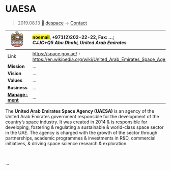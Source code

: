 # UAESA
> 2019.08.13 [🚀](../index/index.md) [despace](index.md) → [Contact](contact.md)

|[![](f/con/u/uaesa_logo1_thumb.jpg)](f/con/u/uaesa_logo1.png)|<mark>noemail</mark>, +971(2)202-22-22, Fax: …;<br> *CJJC+Q5 Abu Dhabi, United Arab Emirates*|
|:--|:--|
|Link|<https://space.gov.ae/>・ <https://en.wikipedia.org/wiki/United_Arab_Emirates_Space_Agency>|
|**Mission**|…|
|**Vision**|…|
|**Values**|…|
|**Business**|…|
|**[Manage-<br>ment](mgmt.md)**|…|

The **United Arab Emirates Space Agency (UAESA)** is an agency of the United Arab Emirates government responsible for the development of the country’s space industry. It was created in 2014 & is responsible for developing, fostering & regulating a sustainable & world-class space sector in the UAE. The agency is charged with the growth of the sector through partnerships, academic programmes & investments in R&D, commercial initiatives, & driving space science research & exploration.


<p style="page-break-after:always"> </p>

…


